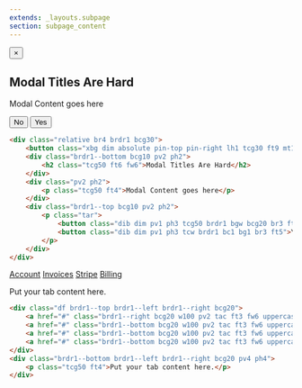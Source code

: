 ```yaml
---
extends: _layouts.subpage
section: subpage_content
---
```


<div class="frame mb4">
    <div class="blk8">
        <div class="relative br4 brdr1 bcg30">
            <button class="xbg dim absolute pin-top pin-right lh1 tcg30 ft9 mt1 mr1">&times;</button>
            <div class="brdr1--bottom bcg10 pv2 ph2">
                <h2 class="tcg50 ft6 fw6">Modal Titles Are Hard</h2>
            </div>
            <div class="pv2 ph2">
                <p class="tcg50 ft4">Modal Content goes here</p>
            </div>
            <div class="brdr1--top bcg10 pv2 ph2">
                <p class="tar">
                    <button class="dib dim pv1 ph3 tcg50 brdr1 bgw bcg20 br3 ft5 mr1">No</button>
                    <button class="dib dim pv1 ph3 tcw brdr1 bc1 bg1 br3 ft5">Yes</button>
                </p>
            </div>
        </div>
    </div>
</div>

```html
<div class="relative br4 brdr1 bcg30">
    <button class="xbg dim absolute pin-top pin-right lh1 tcg30 ft9 mt1 mr1">&times;</button>
    <div class="brdr1--bottom bcg10 pv2 ph2">
        <h2 class="tcg50 ft6 fw6">Modal Titles Are Hard</h2>
    </div>
    <div class="pv2 ph2">
        <p class="tcg50 ft4">Modal Content goes here</p>
    </div>
    <div class="brdr1--top bcg10 pv2 ph2">
        <p class="tar">
            <button class="dib dim pv1 ph3 tcg50 brdr1 bgw bcg20 br3 ft5 mr1">No</button>
            <button class="dib dim pv1 ph3 tcw brdr1 bc1 bg1 br3 ft5">Yes</button>
        </p>
    </div>
</div>
```

<div class="frame mb4">
    <div class="blk">
        <div class="df brdr1--top brdr1--left brdr1--right bcg20">
            <a href="#" class="brdr1--right bcg20 w100 pv2 tac ft3 fw6 uppercase ls2 tc1">Account</a>
            <a href="#" class="brdr1--bottom bcg20 w100 pv2 tac ft3 fw6 uppercase ls2 bgg05 tcg30">Invoices</a>
            <a href="#" class="brdr1--bottom bcg20 w100 pv2 tac ft3 fw6 uppercase ls2 bgg05 tcg30">Stripe</a>
            <a href="#" class="brdr1--bottom bcg20 w100 pv2 tac ft3 fw6 uppercase ls2 bgg05 tcg30">Billing</a>
        </div>
        <div class="brdr1--bottom brdr1--left brdr1--right bcg20 pv4 ph4">
            <p class="tcg50 ft4">Put your tab content here.</p>
        </div>
    </div>
</div>

```html
<div class="df brdr1--top brdr1--left brdr1--right bcg20">
    <a href="#" class="brdr1--right bcg20 w100 pv2 tac ft3 fw6 uppercase ls2 tc1">Account</a>
    <a href="#" class="brdr1--bottom bcg20 w100 pv2 tac ft3 fw6 uppercase ls2 bgg05 tcg30">Invoices</a>
    <a href="#" class="brdr1--bottom bcg20 w100 pv2 tac ft3 fw6 uppercase ls2 bgg05 tcg30">Stripe</a>
    <a href="#" class="brdr1--bottom bcg20 w100 pv2 tac ft3 fw6 uppercase ls2 bgg05 tcg30">Billing</a>
</div>
<div class="brdr1--bottom brdr1--left brdr1--right bcg20 pv4 ph4">
    <p class="tcg50 ft4">Put your tab content here.</p>
</div>
```
